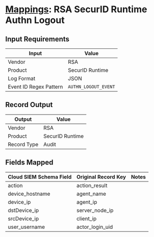 # [Mappings](README.md): RSA SecurID Runtime Authn Logout

## Input Requirements

|Input|Value|
|-----|-----|
|Vendor|RSA|
|Product|SecurID Runtime|
|Log Format|JSON|
|Event ID Regex Pattern|`AUTHN_LOGOUT_EVENT`|

## Record Output

|Output|Value|
|------|-----|
|Vendor|RSA|
|Product|SecurID Runtime|
|Record Type|Audit|

## Fields Mapped

|Cloud SIEM Schema Field|Original Record Key|Notes|
|-----------------------|-------------------|-----|
|action|action_result||
|device_hostname|agent_name||
|device_ip|agent_ip||
|dstDevice_ip|server_node_ip||
|srcDevice_ip|client_ip||
|user_username|actor_login_uid||

